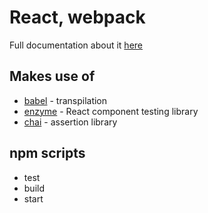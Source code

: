 # React, webpack

Full documentation about it [here](https://mochajs.org/#-require-module-r-module)

## Makes use of

- [babel](https://babeljs.io/) - transpilation
- [enzyme](https://airbnb.io/enzyme/) - React component testing library
- [chai](https://www.chaijs.com/api/assert/) - assertion library

## npm scripts

- test
- build
- start
